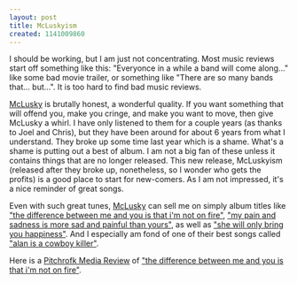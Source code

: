 ```yaml
---
layout: post
title: McLuskyism
created: 1141009860
---
```


I should be working, but I am just not concentrating. Most music reviews start off something like this: "Everyonce in a while a band will come along..." like some bad movie trailer, or something like "There are so many bands that... but...". It is too hard to find bad music reviews.

[McLusky](http://www.mclusky.net/ "McLusky") is brutally honest, a wonderful quality. If you want something that will offend you, make you cringe, and make you want to move, then give McLusky a whirl. I have only listened to them for a couple years (as thanks to Joel and Chris), but they have been around for about 6 years from what I understand. They broke up some time last year which is a shame. What's a shame is putting out a best of album. I am not a big fan of these unless it contains things that are no longer released. This new release, McLuskyism (released after they broke up, nonetheless, so I wonder who gets the profits) is a good place to start for new-comers. As I am not impressed, it's a nice reminder of great songs.

Even with such great tunes, [McLusky](http://www.mclusky.net/ "McLusky") can sell me on simply album titles like ["the difference between me and you is that i'm not on fire"](http://www.mclusky.net/ "McLusky"), ["my pain and sadness is more sad and painful than yours"](http://www.mclusky.net/ "McLusky"), as well as ["she will only bring you happiness"](http://www.mclusky.net/ "McLusky"). And I especially am fond of one of their best songs called ["alan is a cowboy killer"](http://www.mclusky.net/ "McLusky").

Here is a [Pitchrofk Media Review](http://pitchforkmedia.com/record-reviews/m/mclusky/difference-between-me-and-you.shtml "Pitchrofk Media Review") of ["the difference between me and you is that i'm not on fire"](http://www.mclusky.net/ "McLusky").

